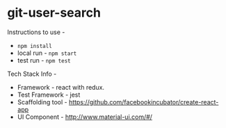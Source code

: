 
# git-user-search

 Instructions to use - 

* ```npm install```
* local run - ```npm start```
* test run - ```npm test```

Tech Stack Info -

* Framework - react with redux.
* Test Framework - jest 
* Scaffolding tool - https://github.com/facebookincubator/create-react-app
* UI Component - http://www.material-ui.com/#/
